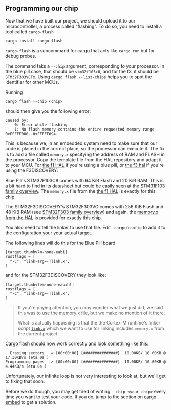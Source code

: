## Programming our chip

Now that we have built our project, we should upload it to our microcontroller, a process called "flashing". To do so, you need to install a tool called `cargo-flash`

```
cargo install cargo-flash
```

`cargo-flash` is a subcommand for cargo that acts like `cargo run` but for debug probes.

The command taks a `--chip` argument, corresponding to your processor. In the blue pill case, that should be `stm32f103c8`, and for the f3, it should be `STM32F303VCTx`. Using `cargo flash --list-chips` helps you to spot the identifier for other MCUs.

Running
```
cargo flash --chip <chip>
```

should then give you the following error:

```
Caused by:
    0: Error while flashing
    1: No flash memory contains the entire requested memory range 0xFFFFF000..0xFFFFF094.
```

This is because we, in an embedded system need to make sure that our code is placed in the correct place, so the processor can execute it. The fix is to add a file called `memory.x` specifying the address of RAM and FLASH in the processor. Copy the template file from the HAL repository and adapt it to your MCU. For [the f1 HAL](https://github.com/stm32-rs/stm32f1xx-hal/blob/master/memory.x) if you're using a blue pill, or [the f3 hal](https://github.com/stm32-rs/stm32f3xx-hal/blob/master/memory.x) if you're using the F3DISCOVERY.

Blue Pill's STM32F103C8 comes with 64 KiB Flash and 20 KiB RAM. This is a bit hard to find in its datasheet but could be easily seen at the [STM31F103 family overview](https://www.st.com/en/microcontrollers-microprocessors/stm32f103.html). The `memory.x` file from the [the f1 HAL](https://github.com/stm32-rs/stm32f1xx-hal/blob/master/memory.x) is exactly for this chip.

The STM32F3DISCOVERY's STM32F303VC comes with 256 KiB Flash and 48 KiB RAM (see [STM32F303 family overview](https://www.st.com/en/microcontrollers-microprocessors/stm32f303.html)) and again, the [memory.x from the HAL](https://github.com/stm32-rs/stm32f3xx-hal/blob/master/memory.x) is provided for exactly this chip.

You also need to tell the linker to use that file. Edit `.cargo/config` to add it to the configuration your your actual target. 

The following lines will do this for the Blue Pill board
```
[target.thumbv7m-none-eabi]
rustflags = [
  "-C", "link-arg=-Tlink.x",
]
```
and for the STM32F3DISCOVERY they look like:
```
[target.thumbv7em-none-eabihf]
rustflags = [
  "-C", "link-arg=-Tlink.x",
]
```

> If you're paying attention, you may wonder what we just did, we said this was to use the memory.x file, but we make no mention of it there.
> 
> What is actually happening is that the the Cortex-M runtime's linker script [`link.x`](https://github.com/rust-embedded/cortex-m-rt/blob/854aa2c7a15f23c6143037835d18c1e8c28903e4/link.x.in#L23) which we want to use for linking includes `memory.x` from the current project.

Cargo flash should now work correctly and look something like this:

```
  Erasing sectors   ✔ [00:00:00] [###############]  10.00KB/ 10.00KB @  17.30KB/s (eta 0s )
Programming pages   ✔ [00:00:00] [###############]  10.00KB/ 10.00KB @   4.44KB/s (eta 0s )
```

Unfortunately, our infinite loop is not very interesting to look at, but we'll get to fixing that soon.

Before we do though, you may get tired of writing `--chip <your chip>` every time you want to test your code. If you do, jump to the section on [cargo embed](#debug-messages-and-cargo-embed) to get a solution.
